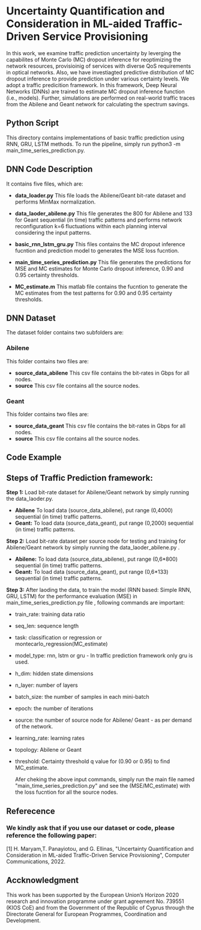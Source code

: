 # Uncertainty Quantification and Consideration in ML-aided Traffic-Driven Service Provisioning

In this work, we examine traffic prediction uncertainty  by leverging the capabilites of Monte Carlo (MC) dropout inference for reoptimizing the network resources, provisioinig of services with diverse QoS requirements in optical networks. Also, we have investiagted predictive distribution of MC dropout inference to provide prediction under various certainty levels. We adopt a traffic predicition framework. In this framework, Deep Neural Networks (DNNs) are trained to estimate MC dropout inference function (i.e., models). Further, simulations are performed on real-world traffic traces from the Abilene and Geant network for calculating the spectrum savings. 


## Python Script
This directory contains implementations of basic traffic prediction using RNN, GRU, LSTM methods. To run the pipeline, simply run python3 -m main_time_series_prediction.py.

  ## DNN Code Description
  It contains five files, which are:

  * **data_loader.py** This file loads the Abilene/Geant bit-rate dataset and performs MinMax normalization.

  * **data_laoder_abilene.py** This file generates the 800 for Abilene and 133 for Geant sequential (in time) traffic patterns and performs network reconfiguration k=6 fluctuations within each planning interval considering the input patterns.

  * **basic_rnn_lstm_gru.py** This files contains the MC dropout inference fucntion and prediction model to generates the MSE loss fucntion.

  * **main_time_series_prediction.py** This file generates the predictions for MSE and MC estimates for Monte Carlo dropout inference, 0.90 and 0.95 certainty           thresholds.  
   
   * **MC_estimate.m** This matlab file contains the fucntion to generate the MC estimates from the test patterns for 0.90 and 0.95 certainty thresholds.
   
   
  ## DNN Dataset

  The dataset folder contains two subfolders are:

  ### Abilene  
  This folder contains two files are:
  * **source_data_abilene** This csv file contains the bit-rates in Gbps for all nodes.
  * **source** This csv file contains all the source nodes.

  ### Geant 
  This folder contains two files are:
  * **source_data_geant** This csv file contains the bit-rates in Gbps for all nodes.
  * **source** This csv file contains all the source nodes.

## Code Example

## Steps of Traffic Prediction framework:
**Step 1:** Load bit-rate dataset for Abilene/Geant network by simply running the data_laoder.py.
* **Abilene** To load data (source_data_abilene), put range (0,4000) sequential (in time) traffic patterns.
* **Geant:** To load data (source_data_geant), put range (0,2000) sequential (in time) traffic patterns.
     
**Step 2:** Load bit-rate dataset per source node for testing and training for Abilene/Geant network by simply running the data_laoder_abilene.py .
* **Abilene:** To load data (source_data_abilene), put range (0,6*800) sequential (in time) traffic patterns.
* **Geant:** To load data (source_data_geant), put range (0,6*133) sequential (in time) traffic patterns.
     
**Step 3:** After laoding the data, to train the model (RNN based: Simple RNN, GRU, LSTM) for the performance evaluation (MSE) in main_time_series_prediction.py file , following commands are important:
- train_rate: training data ratio
- seq_len: sequence length
- task: classification or regression or montecarlo_regression(MC_estimate)
- model_type: rnn, lstm or gru - In traffic prediction framework only gru is used.
- h_dim: hidden state dimensions
- n_layer: number of layers
- batch_size: the number of samples in each mini-batch
- epoch: the number of iterations
- source: the number of source node for Abilene/ Geant -  as per demand of the network.
- learning_rate: learning rates
- topology: Abilene or Geant
- threshold: Certainty threshold q value for (0.90 or 0.95) to find MC_estimate.
      
  Afer cheking the above input commands, simply run the main file named "main_time_series_prediction.py" and see the (MSE/MC_estimate) with the loss fucntion for all the source nodes.    
      
## Referecence

### We kindly ask that if you use our dataset or code,  please reference the following paper: 
[1]  H. Maryam,T. Panayiotou, and G. Ellinas, "Uncertainty Quantification and Consideration in ML-aided Traffic-Driven Service Provisioning", Computer Communications, 2022.

## Accknowledgment
This work has been supported by the European Union’s Horizon 2020 research and innovation programme under grant agreement No. 739551 (KIOS CoE) and from the Government
of the Republic of Cyprus through the Directorate General for European Programmes, Coordination and Development.
